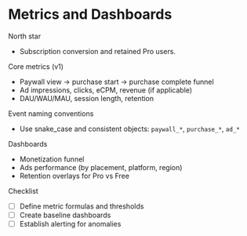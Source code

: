 # Metrics and Dashboards

North star
- Subscription conversion and retained Pro users.

Core metrics (v1)
- Paywall view -> purchase start -> purchase complete funnel
- Ad impressions, clicks, eCPM, revenue (if applicable)
- DAU/WAU/MAU, session length, retention

Event naming conventions
- Use snake_case and consistent objects: `paywall_*`, `purchase_*`, `ad_*`

Dashboards
- Monetization funnel
- Ads performance (by placement, platform, region)
- Retention overlays for Pro vs Free

Checklist
- [ ] Define metric formulas and thresholds
- [ ] Create baseline dashboards
- [ ] Establish alerting for anomalies